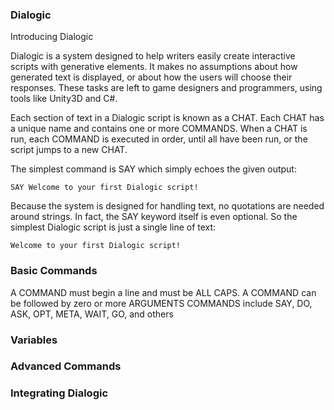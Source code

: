 ### Dialogic

Introducing Dialogic

Dialogic is a system designed to help writers easily create interactive scripts with generative elements. It makes no assumptions about how generated text is displayed, or about how the users will choose their responses. These tasks are left to game designers and programmers, using tools like Unity3D and C#.

Each section of text in a Dialogic script is known as a CHAT. Each CHAT has a unique name and contains one or more COMMANDS. When a CHAT is run, each COMMAND is executed in order, until all have been run, or the script jumps to a new CHAT. 

The simplest command is SAY which simply echoes the given output:

````
SAY Welcome to your first Dialogic script!
````

Because the system is designed for handling text, no quotations are needed around strings. In fact, the SAY keyword itself is even optional. So the simplest Dialogic script is just a single line of text:

````
Welcome to your first Dialogic script!
````

### Basic Commands

A COMMAND must begin a line and must be ALL CAPS.
A COMMAND can be followed by zero or more ARGUMENTS
COMMANDS include SAY, DO, ASK, OPT, META, WAIT, GO, and others

### Variables


### Advanced Commands


### Integrating Dialogic



